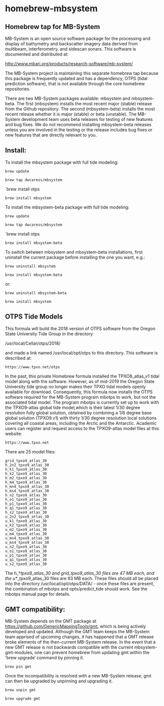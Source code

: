 # homebrew-mbsystem
## Homebrew tap for MB-System

MB-System is an open source software package for the processing and display of bathymetry and backscatter imagery data derived from multibeam, interferometry, and sidescan sonars. This software is documented and distributed at:

http://www.mbari.org/products/research-software/mb-system/

The MB-System project is maintaining this separate homebrew tap because this package is frequently updated and has a dependency, OTPS (tidal prediction software), that is not available through the core homebrew repositories. 

There are two MB-System packages available: mbsystem and mbsystem-beta. The first (mbsystem) installs the most recent major (stable) release from the Github repository. The second (mbsystem-beta) installs the most recent release whether it is major (stable) or beta (unstable). The MB-System development team uses beta releases for testing of new features and bug fixes. We do not recommend installing mbsystem-beta releases unless you are involved in the testing or the release includes bug fixes or new features that are directly relevant to you.

## Install:

To install the mbsystem package with full tide modeling:

`brew update`

`brew tap dwcaress/mbsystem`

`brew install otps

`brew install mbsystem`

To install the mbsystem-beta package with full tide modeling:

`brew update`

`brew tap dwcaress/mbsystem`

`brew install otps

`brew install mbsystem-beta`

To switch between mbsystem and mbsystem-beta installations, first uninstall the current package before installing the one you want, e.g.:

`brew uninstall mbsystem`

`brew install mbsystem-beta`

or:

`brew uninstall mbsystem-beta`

`brew install mbsystem`

## OTPS Tide Models
This formula will build the 2018 version of OTPS software from the Oregon
State University Tide Group in the directory 

  /usr/local/Cellar/otps/2018/
  
and made a link named /usr/local/opt/otps to this directory. This software
is described at:

    https://www.tpxo.net/otps
    
In the past, this private Homebrew formula installed the TPXO8_atlas_v1
tidal model along with the software. However, as of mid-2019 the Oregon 
State University tide group no longer makes their TPXO tidal models openly 
available for download. Consequently, this formula now installs  the OTPS 
software required for the MB-System program mbotps to work, but not the 
associated tidal model. The program mbotps is currently set up to work 
with the TPXO9-atlas global tide model,which is their latest 1/30 degree 
resolution fully global solution, obtained by combining  a 1/6 degree base 
global solution (TPXO9.v1) with thirty 1/30 degree resolution local solutions 
covering all coastal areas, including the Arctic and the Antarctic. 
Academic users can register and request access to the TPXO9-atlas model 
files at this website:

    https://www.tpxo.net

There are 25 model files:

    grid_tpxo9_atlas_30
    h_2n2_tpxo9_atlas_30
    h_k1_tpxo9_atlas_30
    h_k2_tpxo9_atlas_30
    h_m2_tpxo9_atlas_30
    h_m4_tpxo9_atlas_30
    h_mn4_tpxo9_atlas_30
    h_ms4_tpxo9_atlas_30
    h_n2_tpxo9_atlas_30
    h_o1_tpxo9_atlas_30
    h_p1_tpxo9_atlas_30
    h_q1_tpxo9_atlas_30
    h_s2_tpxo9_atlas_30
    u_2n2_tpxo9_atlas_30
    u_k1_tpxo9_atlas_30
    u_k2_tpxo9_atlas_30
    u_m2_tpxo9_atlas_30
    u_m4_tpxo9_atlas_30
    u_mn4_tpxo9_atlas_30
    u_ms4_tpxo9_atlas_30
    u_n2_tpxo9_atlas_30
    u_o1_tpxo9_atlas_30
    u_p1_tpxo9_atlas_30
    u_q1_tpxo9_atlas_30
    u_s2_tpxo9_atlas_30

The h_\**_tpxo9_atlas_30 and grid_tpxo9_atlas_30 files are 47 MB each, and 
the u_\**_tpxo9_atlas_30 files are 93 MB each. These files should all be 
placed into the directory /usr/local/opt/otps/DATA/ - once these files 
are present, the combination of mbotps and opts/predict_tide should work. 
See the mbotps manual page for details.

## GMT compatibility:

MB-System depends on the GMT package at https://github.com/GenericMappingTools/gmt, which is being actively developed and updated. Although the GMT team keeps the MB-System team apprised of upcoming changes, it has happened that a GMT release broke elements of the then-current MB-System release. In the event that a new GMT release is not backwards compatible with the current mbsystem-gmt-modules, one can prevent homebrew from updating gmt within the 'brew upgrade‘ command by pinning it.

`brew pin gmt`

Once the incompatibility is resolved with a new MB-System release, gmt can then be upgraded by unpinning and upgrading it.

`brew unpin gmt`

`brew upgrade gmt`
